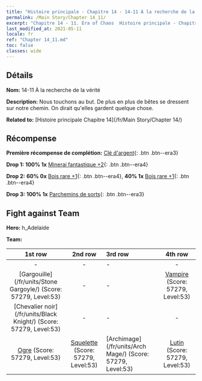 ```yaml
---
title: "Histoire principale - Chapitre 14 - 14-11 À la recherche de la vérité"
permalink: /Main Story/Chapter 14_11/
excerpt: "Chapitre 14 - 11. Era of Chaos  Histoire principale - Chapitre 14_11. 14-11 À la recherche de la vérité"
last_modified_at: 2021-05-11
locale: fr
ref: "Chapter 14_11.md"
toc: false
classes: wide
---
```


## Détails

 **Nom:** 14-11 À la recherche de la vérité

 **Description:** Nous touchons au but. De plus en plus de bêtes se dressent sur notre chemin. On dirait qu'elles gardent quelque chose.

 **Related to:** [Histoire principale Chapitre 14](/fr/Main Story/Chapter 14/)

## Récompense

 **Première récompense de complétion:** [Clé d'argent](/ItemsFR/con_693/){: .btn .btn--era3}

 **Drop 1:** **100% 1x** [Minerai fantastique +2](/ItemsFR/mat_47/){: .btn .btn--era4}

 **Drop 2:** **60% 0x** [Bois rare +1](/ItemsFR/mat_41/){: .btn .btn--era4}, **40% 1x** [Bois rare +1](/ItemsFR/mat_41/){: .btn .btn--era4}

 **Drop 3:** **100% 1x** [Parchemins de sorts](/ItemsFR/con_694/){: .btn .btn--era3}


## Fight against Team
 **Hero:** h_Adelaide

 **Team:**


  | 1st row | 2nd row | 3rd row | 4th row |
  |:----:|:----:|:----|:----:|
  | - | - | - | - |
  | [Gargouille](/fr/units/Stone Gargoyle/) (Score: 57279, Level:53)  | - | - | [Vampire](/fr/units/Vampire/) (Score: 57279, Level:53)  |
  | [Chevalier noir](/fr/units/Black Knight/) (Score: 57279, Level:53)  | - | - | - |
  | [Ogre](/fr/units/Ogre/) (Score: 57279, Level:53)  | [Squelette](/fr/units/Skeleton/) (Score: 57279, Level:53)  | [Archimage](/fr/units/Arch Mage/) (Score: 57279, Level:53)  | [Lutin](/fr/units/Gremlin/) (Score: 57279, Level:53)  |


